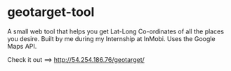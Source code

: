 geotarget-tool
==============

A small web tool that helps you get Lat-Long Co-ordinates of all the places you desire. Built by me during my Internship at InMobi. Uses the Google Maps API.

Check it out ==> http://54.254.186.76/geotarget/
